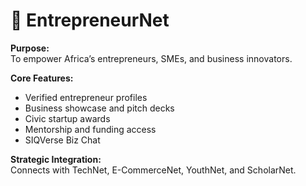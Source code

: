 # 💼 EntrepreneurNet

**Purpose:**  
To empower Africa’s entrepreneurs, SMEs, and business innovators.

**Core Features:**
- Verified entrepreneur profiles
- Business showcase and pitch decks
- Civic startup awards
- Mentorship and funding access
- SIQVerse Biz Chat

**Strategic Integration:**  
Connects with TechNet, E-CommerceNet, YouthNet, and ScholarNet.
